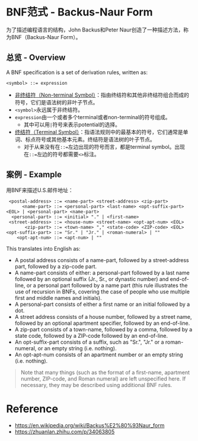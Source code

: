 # BNF范式 - Backus-Naur Form

为了描述编程语言的结构，John Backus和Peter Naur创造了一种描述方法，称为BNF（Backus-Naur Form）。

## 总览 - Overview

A BNF specification is a set of derivation rules, written as:

```
<symbol> ::= expression
```

* <u>非终结符（Non-terminal Symbol）</u>：指由终结符和其他非终结符组合而成的符号，它们是语法树的非叶子节点。
* `<symbol>`永远属于非终结符。
* `expression`由一个或者多个terminal或者non-terminal的符号组成。
    * 其中可以用`|`符号来表示potential的选择。
* <u>终结符（Terminal Symbol）</u>：指语法规则中的最基本的符号，它们通常是单词、标点符号或其他基本元素。终结符是语法树的叶子节点。
    * 对于从来没有在`::=`左边出现的符号而言，都是terminal symbol。出现在`::=`左边的符号都需要`<>`标注。

## 案例 - Example

用BNF来描述U.S.邮件地址：

```
 <postal-address> ::= <name-part> <street-address> <zip-part>
      <name-part> ::= <personal-part> <last-name> <opt-suffix-part> <EOL> | <personal-part> <name-part>
  <personal-part> ::= <initial> "." | <first-name>
 <street-address> ::= <house-num> <street-name> <opt-apt-num> <EOL>
       <zip-part> ::= <town-name> "," <state-code> <ZIP-code> <EOL>
<opt-suffix-part> ::= "Sr." | "Jr." | <roman-numeral> | ""
    <opt-apt-num> ::= <apt-num> | ""
```

This translates into English as:

* A postal address consists of a name-part, followed by a street-address part, followed by a zip-code part.
* A name-part consists of either: a personal-part followed by a last name followed by an optional suffix (Jr., Sr., or dynastic number) and end-of-line, or a personal part followed by a name part (this rule illustrates the use of recursion in BNFs, covering the case of people who use multiple first and middle names and initials).
* A personal-part consists of either a first name or an initial followed by a dot.
* A street address consists of a house number, followed by a street name, followed by an optional apartment specifier, followed by an end-of-line.
* A zip-part consists of a town-name, followed by a comma, followed by a state code, followed by a ZIP-code followed by an end-of-line.
* An opt-suffix-part consists of a suffix, such as "Sr.", "Jr." or a roman-numeral, or an empty string (i.e. nothing).
* An opt-apt-num consists of an apartment number or an empty string (i.e. nothing).

> Note that many things (such as the format of a first-name, apartment number, ZIP-code, and Roman numeral) are left unspecified here. If necessary, they may be described using additional BNF rules.



# Reference

* https://en.wikipedia.org/wiki/Backus%E2%80%93Naur_form
* https://zhuanlan.zhihu.com/p/34063805
